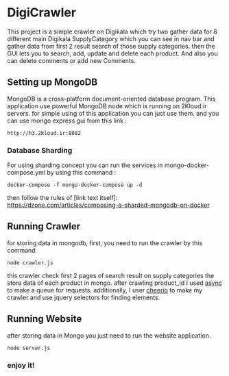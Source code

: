 # DigiCrawler


This project is a simple crawler on Digikala which try two gather data for 8 different main Digikala SupplyCategory which you can see in nav bar and gather data from first 2 result search of those supply categories. then the GUI lets you to search, add, update and delete each product. And also you can delete comments or add new Comments.

## Setting up MongoDB

MongoDB is a cross-platform document-oriented database program. This application use powerful MongoDB node which is running on 2Kloud.ir servers. for simple using of this application you can just use them. and you can use mongo express gui from this link :
```
http://h3.2kloud.ir:8082
```

### Database Sharding

For using sharding concept you can run the services in mongo-docker-compose.yml by using this command :
```
docker-compose -f mongo-docker-compose up -d
```
 then follow the rules of [link text itself]: https://dzone.com/articles/composing-a-sharded-mongodb-on-docker

## Running Crawler

for storing data in mongodb, first, you need to run the crawler by this command
```
node crawler.js
```
this crawler check first 2 pages of search result on supply categories the store data of each product in mongo. after crawling product_id I used [async](https://caolan.github.io/async/docs.html#series) to make a queue for requests.
additionally, I user [cheerio](https://cheerio.js.org/) to make my crawler and use jquery selectors for finding elements.

## Running Website

after storing data in Mongo you just need to run the website application.
```
node server.js
```

### enjoy it!

